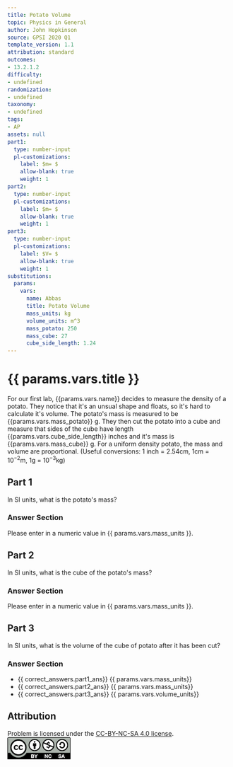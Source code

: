 ```yaml
---
title: Potato Volume
topic: Physics in General
author: John Hopkinson
source: GPSI 2020 Q1
template_version: 1.1
attribution: standard
outcomes:
- 13.2.1.2
difficulty:
- undefined
randomization:
- undefined
taxonomy:
- undefined
tags:
- AP
assets: null
part1:
  type: number-input
  pl-customizations:
    label: $m= $
    allow-blank: true
    weight: 1
part2:
  type: number-input
  pl-customizations:
    label: $m= $
    allow-blank: true
    weight: 1
part3:
  type: number-input
  pl-customizations:
    label: $V= $
    allow-blank: true
    weight: 1
substitutions:
  params:
    vars:
      name: Abbas
      title: Potato Volume
      mass_units: kg
      volume_units: m^3
      mass_potato: 250
      mass_cube: 27
      cube_side_length: 1.24
---
```

# {{ params.vars.title }}
For our first lab, {{params.vars.name}} decides to measure the density of a potato.
They notice that it's an unsual shape and floats, so it's hard to calculate it's volume.
The potato's mass is measured to be {{params.vars.mass_potato}} g.
They then cut the potato into a cube and measure that sides of the cube have length {{params.vars.cube_side_length}} inches and it's mass is {{params.vars.mass_cube}} g.
For a uniform density potato, the mass and volume are proportional. (Useful conversions: 1 inch = 2.54cm, 1cm = $10^{-2}$m, 1g = $10^{-3}$kg)

## Part 1

In SI units, what is the potato's mass?

### Answer Section

Please enter in a numeric value in {{ params.vars.mass_units }}.

## Part 2

In SI units, what is the cube of the potato's mass?

### Answer Section

Please enter in a numeric value in {{ params.vars.mass_units }}.

## Part 3

In SI units, what is the volume of the cube of potato after it has been cut?

### Answer Section

- {{ correct_answers.part1_ans}} {{ params.vars.mass_units}}
- {{ correct_answers.part2_ans}} {{ params.vars.mass_units}}
- {{ correct_answers.part3_ans}} {{ params.vars.volume_units}}

## Attribution

Problem is licensed under the [CC-BY-NC-SA 4.0 license](https://creativecommons.org/licenses/by-nc-sa/4.0/).<br> ![The Creative Commons 4.0 license requiring attribution-BY, non-commercial-NC, and share-alike-SA license.](https://raw.githubusercontent.com/firasm/bits/master/by-nc-sa.png)